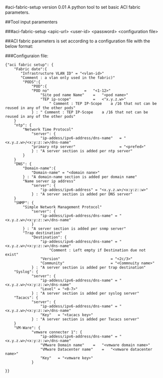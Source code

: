 #aci-fabric-setup version 0.01
A python tool to set basic ACI fabric parameters.##Tool input paramenters

###aci-fabric-setup \<apic-url> \<user-id> \<password> \<configuration file>##ACI fabric parameters is set according to a configuration file with the below format:
###Configuraion file:

	{"aci fabric setup": {
		"Fabric date":{
		   "Infrastructure VLAN ID" = "<vlan-id>"
		   "Comment : a vlan only used in the fabric)" 
			"PODS":{
				"POD":{
                "POD no"                =   "<1-12>"
					"Site pod name Name"	=	"<pod name>"
					"TEP ip-scope"			=	<"x.y.z.w>"
						" Comment : TEP IP-Scope	a /16 that not can be reused in any of the other pods"
				} : " Comment : TEP IP-Scope    a /16 that not can be reused in any of the other pods"
		}
		"ntp": {
			"Network Time Protocol"
   		 		"server": { 
      				"ip-addess/ipv6-address/dns-name" 	= "<x.y.z.w>/<x:y:z::w>/dns-name"
               	"primary ntp server"                	= "<prefed>"
   		      	} : "A server section is added per ntp server"
     		}
     	}
		"DNS": {
			"Domain-name":{
				"Domain-name" = "<domain nane>"
			} : "A domain-name section is added per domain name"
			"Name server ip address"
   		 		"server": { 
      				"ip-addess/ipv6-address" = "<x.y.z.w>/<x:y:z::w>"
    			} : "A server section is added per DNS server"
    	}
		"SNMP": {
			"Simple Network Management Protocol"
   		 		"server": { 
      				"ip-addess/ipv6-address/dns-name" = "<x.y.z.w>/<x:y:z::w>/dns-name"
    			}
    		} : "A server section is added per snmp server"
			"Trap destination"
    			"Destination": { 
      				"ip-addess/ipv6-address/dns-name" = "<x.y.z.w>/<x:y:z::w>/dns-name"
						"Comment : Left empty if Destination due not exist"
					"Version"						= "<2c/3>"
					"Community"						= "<Commnuity name>"
    			} : "A server section is added per trap destination"
		"Syslog": {
   		 		"server": { 
      				"ip-addess/ipv6-address/dns-name" = "<x.y.z.w>/<x:y:z::w>/dns-name"
					"Level"	= "<0-7>"
    			} : "A server section is added per syslog server"
		"Tacacs": {
   		 		"server": { 
      				"ip-addess/ipv6-address/dns-name" = "<x.y.z.w>/<x:y:z::w>/dns-name"
					"Key"	= "<tacacs key>"
    			} : "A server section is added per Tacacs server"
   		} 
		"VM-Ware": {
   		 		"vmware connecter 1": { 
      				"ip-addess/ipv6-address/dns-name" = "<x.y.z.w>/<x:y:z::w>/dns-name"
					"VMware Domain name"	=	"<vmware domain name>"
					"VMware Datacenter name"	=	"<vmware datacenter name>"
					"Key"	= "<vmware key>"
    			}
    	
    }}	

